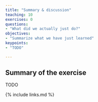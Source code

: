```yaml
---
title: "Summary & discussion"
teaching: 10
exercises: 0
questions:
- "What did we actually just do?"
objectives:
- "Summarize what we have just learned"
keypoints:
- "TODO"

---
```


## Summary of the exercise

TODO

{% include links.md %}
